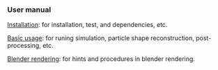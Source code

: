 ###

### User manual

[Installation](installation.md): for installation, test, and dependencies, etc.

[Basic usage](basic_usage.md): for runing simulation, particle shape reconstruction, post-processing, etc.

[Blender rendering](blender_rendering.md): for hints and procedures in blender rendering.